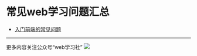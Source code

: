 # 常见web学习问题汇总

* [入门前端的常见问题](https://github.com/yalishizhude/knowledge-collection/blob/master/junior-frontend.md)

---
更多内容关注公众号“web学习社”
![](https://github.com/yalishizhude/knowledge-collection/web.jpg)